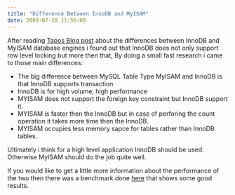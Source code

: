 ```yaml
---
title: "Difference Between InnoDB and MyISAM"
date: 2009-07-30 11:56:09
---
```


<p style="text-align: left; direction:ltr;">After reading <a href="http://tapos.wordpress.com/2008/01/10/difference-between-innodb-and-myisam/" target="_blank">Tapos Blog post</a> about the differences between InnoDB and MyISAM database engines i found out that InnoDB does not only support row level locking but more then that, By doing a small fast research i came to those main differences:</p>
<p style="text-align: left;direction:ltr;"><!--more--></p>

<ul style="text-align: left; direction:ltr;">
	<li>The big difference between MySQL Table Type MyISAM and InnoDB is that InnoDB supports transaction</li>
	<li>InnoDB is for high volume, high performance</li>
	<li>MYISAM does not support the foreign key constraint but InnoDB support it.</li>
	<li>MYISAM is faster then the InnoDB but in case of perforing the count operation it takes more time then the InnoDB.</li>
	<li>MYISAM occupies less memory sapce for tables rather than InnoDB tables.</li>
</ul>
<p style="text-align: left;direction:ltr;">Ultimately i think for a high level application InnoDB should be used. Otherwise MyISAM should do the job quite well.</p>
<p style="text-align: left;direction:ltr;">If you would like to get a little more information about the performance of the two then there was a benchmark done <a href="http://www.mysqlperformanceblog.com/2007/01/08/innodb-vs-myisam-vs-falcon-benchmarks-part-1/" target="_blank">here</a> that shows some good results.</p>
